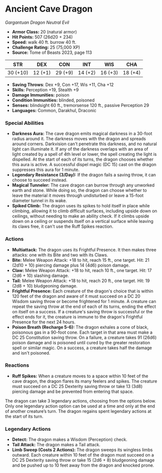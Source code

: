 # Ancient Cave Dragon

*Gargantuan* *Dragon* *Neutral Evil*

- **Armor Class:** 20 (natural armor)
- **Hit Points:** 507 (26d20 + 234)
- **Speed:** walk 40 ft. burrow 40 ft.
- **Challenge Rating:** 25 (75,000 XP)
- **Source:** Tome of Beasts 2023, page 113

| STR | DEX | CON | INT | WIS | CHA |
| --- | --- | --- | --- | --- | --- |
| 30 (+10) | 12 (+1) | 29 (+9) | 14 (+2) | 16 (+3) | 18 (+4) |

- **Saving Throws**: Dex +9, Con +17, Wis +11, Cha +12
- **Skills:** Perception +19, Stealth +9
- **Damage Immunities:** poison
- **Condition Immunities:** blinded, poisoned
- **Senses:** blindsight 60 ft., tremorsense 120 ft., passive Perception 29
- **Languages:** Common, Darakhul, Draconic

### Special Abilities

- **Darkness Aura:** The cave dragon emits magical darkness in a 30-foot radius around it. The darkness moves with the dragon and spreads around corners. Darkvision can't penetrate this darkness, and no natural light can illuminate it. If any of the darkness overlaps with an area of light created by a spell of 4th level or lower, the spell creating the light is dispelled. At the start of each of its turns, the dragon chooses whether this aura is active. A successful dispel magic (DC 15) cast on the dragon suppresses this aura for 1 minute.
- **Legendary Resistance (3/Day):** If the dragon fails a saving throw, it can choose to succeed instead.
- **Magical Tunneler:** The cave dragon can burrow through any unworked earth and stone. While doing so, the dragon can choose whether to leave the material it moves through undisturbed or leave a 15-foot diameter tunnel in its wake.
- **Spiked Climb:** The dragon uses its spikes to hold itself in place while climbing, allowing it to climb difficult surfaces, including upside down on ceilings, without needing to make an ability check. If it climbs upside down on a ceiling or suspends itself on a vertical surface while leaving its claws free, it can't use the Ruff Spikes reaction.

### Actions

- **Multiattack:** The dragon uses its Frightful Presence. It then makes three attacks: one with its Bite and two with its Claws.
- **Bite:** Melee Weapon Attack: +18 to hit, reach 15 ft., one target. Hit: 21 (2d10 + 10) piercing damage plus 14 (4d6) poison damage.
- **Claw:** Melee Weapon Attack: +18 to hit, reach 10 ft., one target. Hit: 17 (2d6 + 10) slashing damage.
- **Tail:** Melee Weapon Attack: +18 to hit, reach 20 ft., one target. Hit: 19 (2d8 + 10) bludgeoning damage.
- **Frightful Presence:** Each creature of the dragon's choice that is within 120 feet of the dragon and aware of it must succeed on a DC 20 Wisdom saving throw or become frightened for 1 minute. A creature can repeat the saving throw at the end of each of its turns, ending the effect on itself on a success. If a creature's saving throw is successful or the effect ends for it, the creature is immune to the dragon's Frightful Presence for the next 24 hours.
- **Poison Breath (Recharge 5-6):** The dragon exhales a cone of black, poisonous gas in a 90-foot cone. Each target in that area must make a DC 25 Constitution saving throw. On a failure, a creature takes 91 (26d6) poison damage and is poisoned until cured by the greater restoration spell or similar magic. On a success, a creature takes half the damage and isn't poisoned.

### Reactions

- **Ruff Spikes:** When a creature moves to a space within 10 feet of the cave dragon, the dragon flares its many feelers and spikes. The creature must succeed on a DC 25 Dexterity saving throw or take 13 (3d8) piercing damage and be prevented from entering that space.

The dragon can take 3 legendary actions, choosing from the options below. Only one legendary action option can be used at a time and only at the end of another creature’s turn. The dragon regains spent legendary actions at the start of its turn.

### Legendary Actions

- **Detect:** The dragon makes a Wisdom (Perception) check.
- **Tail Attack:** The dragon makes a Tail attack.
- **Limb Sweep (Costs 2 Actions):** The dragon sweeps its wingless limbs outward. Each creature within 10 feet of the dragon must succeed on a DC 25 Dexterity saving throw or take 15 (2d6 + 8) bludgeoning damage and be pushed up to 10 feet away from the dragon and knocked prone.
